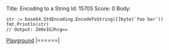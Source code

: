 Title: Encoding to a String
Id: 15705
Score: 0
Body:
<!-- language: lang-go -->

    str := base64.StdEncoding.EncodeToString([]byte(`foo bar`))
    fmt.Println(str)
    // Output: Zm9vIGJhcg==

[Playground](https://play.golang.org/p/vpbKRkEtsU)
|======|
